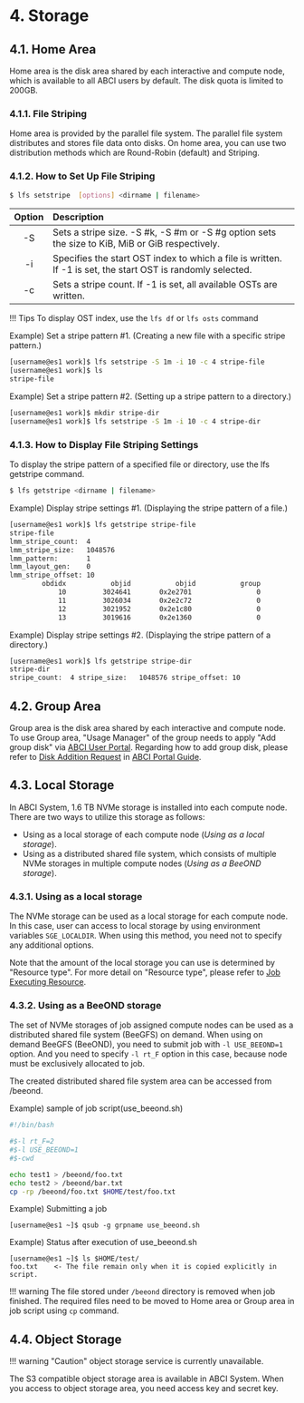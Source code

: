 # 4. Storage

## 4.1. Home Area

Home area is the disk area shared by each interactive and compute node, which is available to all ABCI users by default. The disk quota is limited to 200GB.

### 4.1.1. File Striping

Home area is provided by the parallel file system. The parallel file system distributes and stores file data onto disks. On home area, you can use two distribution methods which are Round-Robin (default) and Striping.

### 4.1.2. How to Set Up File Striping

```bash
$ lfs setstripe  [options] <dirname | filename>
```
|Option|Description|
|:--:|:---|
| -S|Sets a stripe size. -S #k, -S #m or -S #g option sets the size to KiB, MiB or GiB respectively.|
| -i|Specifies the start OST index to which a file is written. If -1 is set, the start OST is randomly selected.|
| -c|Sets a stripe count. If -1 is set, all available OSTs are written.|

!!! Tips
    To display  OST index, use the ```lfs df``` or ```lfs osts``` command

Example) Set a stripe pattern #1. (Creating a new file with a specific stripe pattern.)
```bash
[username@es1 work]$ lfs setstripe -S 1m -i 10 -c 4 stripe-file
[username@es1 work]$ ls 
stripe-file
```

Example) Set a stripe pattern #2. (Setting up a stripe pattern to a directory.)
```bash
[username@es1 work]$ mkdir stripe-dir
[username@es1 work]$ lfs setstripe -S 1m -i 10 -c 4 stripe-dir
```

### 4.1.3. How to Display File Striping Settings

To display the stripe pattern of a specified file or directory, use the lfs getstripe command.
```bash
$ lfs getstripe <dirname | filename>
```

Example) Display stripe settings #1. (Displaying the stripe pattern of a file.) 
```bash
[username@es1 work]$ lfs getstripe stripe-file
stripe-file
lmm_stripe_count:  4
lmm_stripe_size:   1048576
lmm_pattern:       1
lmm_layout_gen:    0
lmm_stripe_offset: 10
        obdidx           objid           objid           group
            10         3024641       0x2e2701                0
            11         3026034       0x2e2c72                0
            12         3021952       0x2e1c80                0
            13         3019616       0x2e1360                0
```

Example) Display stripe settings #2. (Displaying the stripe pattern of a directory.)
```bash
[username@es1 work]$ lfs getstripe stripe-dir
stripe-dir
stripe_count:  4 stripe_size:   1048576 stripe_offset: 10
```

## 4.2. Group Area

Group area is the disk area shared by each interactive and compute node.
To use Group area, "Usage Manager" of the group needs to apply "Add group disk" via [ABCI User Portal](https://portal.abci.ai/user/). Regarding how to add group disk, please refer to [Disk Addition Request](https://portal.abci.ai/docs/portal/en/03/#352-disk-addition-request) in [ABCI Portal Guide](https://portal.abci.ai/docs/portal/en/).

## 4.3. Local Storage

In ABCI System, 1.6 TB NVMe storage is installed into each compute node. There are two ways to utilize this storage as follows:

* Using as a local storage of each compute node (*Using as a local storage*).
* Using as a distributed shared file system, which consists of multiple NVMe storages in multiple compute nodes (*Using as a BeeOND storage*).

### 4.3.1. Using as a local storage

The NVMe storage can be used as a local storage for each compute node.
In this case, user can access to local storage by using environment variables `SGE_LOCALDIR`.
When using this method, you need not to specify any additional options.

Note that the amount of the local storage you can use is determined by "Resource type". For more detail on "Resource type", please refer to [Job Executing Resource](03.md#32-job-executing-resource).

### 4.3.2. Using as a BeeOND storage

The set of NVMe storages of job assigned compute nodes can be used as a
distributed shared file system (BeeGFS) on demand.
When using on demand BeeGFS (BeeOND), you need to submit job with `-l USE_BEEOND=1` option.
And you need to specify `-l rt_F` option in this case, because node must be exclusively allocated to job.

The created distributed shared file system area can be accessed from /beeond.

Example) sample of job script(use_beeond.sh)

```bash
#!/bin/bash

#$-l rt_F=2
#$-l USE_BEEOND=1
#$-cwd

echo test1 > /beeond/foo.txt
echo test2 > /beeond/bar.txt
cp -rp /beeond/foo.txt $HOME/test/foo.txt
```

Example) Submitting a job

```
[username@es1 ~]$ qsub -g grpname use_beeond.sh
```

Example) Status after execution of use_beeond.sh

```
[username@es1 ~]$ ls $HOME/test/
foo.txt    <- The file remain only when it is copied explicitly in script.
```

!!! warning
    The file stored under `/beeond` directory is removed when job finished. The required files need to be moved to Home area or Group area in job script using `cp` command.

## 4.4. Object Storage

!!! warning "Caution"
    object storage service is currently unavailable.

The S3 compatible object storage area is available in ABCI System.
When you access to object storage area, you need access key and secret key.
